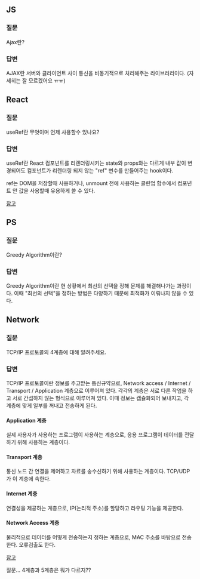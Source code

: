 ## JS

### 질문
Ajax란?

### 답변
AJAX란 서버와 클라이언트 사이 통신을 비동기적으로 처리해주는 라이브러리이다. (자세히는 잘 모르겠어요 ㅠㅠ)


## React

### 질문
useRef란 무엇이며 언제 사용할수 있나요?

### 답변
useRef란 React 컴포넌트를 리렌더링시키는 state와 props와는 다르게 내부 값이 변경되어도 컴포넌트가 리렌더링 되지 않는 "ref" 변수를 만들어주는 hook이다.

ref는 DOM을 저장할때 사용하거나, unmount 전에 사용하는 클린업 함수에서 컴포넌트 안 값을 사용할때 유용하게 쓸 수 있다.

[참고](https://velog.io/@juno7803/React-useRef-200-활용하기)

## PS

### 질문
Greedy Algorithm이란?

### 답변
Greedy Algorithm이란 현 상황에서 최선의 선택을 정해 문제를 해결해나가는 과정이다. 이때 "최선의 선택"을 정하는 방법은 다양하기 때문에 최적화가 이뤄나지 않을 수 있다.

## Network

### 질문
TCP/IP 프로토콜의 4계층에 대해 알려주세요.

### 답변
TCP/IP 프로토콜이란 정보를 주고받는 통신규약으로, Network access / Internet / Transport / Application 계층으로 이루어져 있다. 각각의 계층은 서로 다른 작업을 하고 서로 간섭하지 않는 형식으로 이루어져 있다. 이때 정보는 캡슐화되어 보내지고, 각 계층에 맞게 일부를 꺼내고 전송하게 된다.

#### Application 계층
실제 사용자가 사용하는 프로그램이 사용하는 계층으로, 응용 프로그램이 데이터를 전달하기 위해 사용하는 계층이다. 

#### Transport 계층
통신 노드 간 연결을 제어하고 자료를 송수신하기 위해 사용하는 계층이다. TCP/UDP가 이 계층에 속한다.

#### Internet 계층
연결성을 제공하는 게층으로, IP(논리적 주소)를 할당하고 라우팅 기능을 제공한다.

#### Network Access 계층
물리적으로 데이터를 어떻게 전송하는지 정하는 계층으로, MAC 주소를 바탕으로 전송한다. 오류검출도 한다.

[참고](https://velog.io/@jehjong/개발자-인터뷰-TCPIP-4계층)

질문... 4계층과 5계층은 뭐가 다르지??
